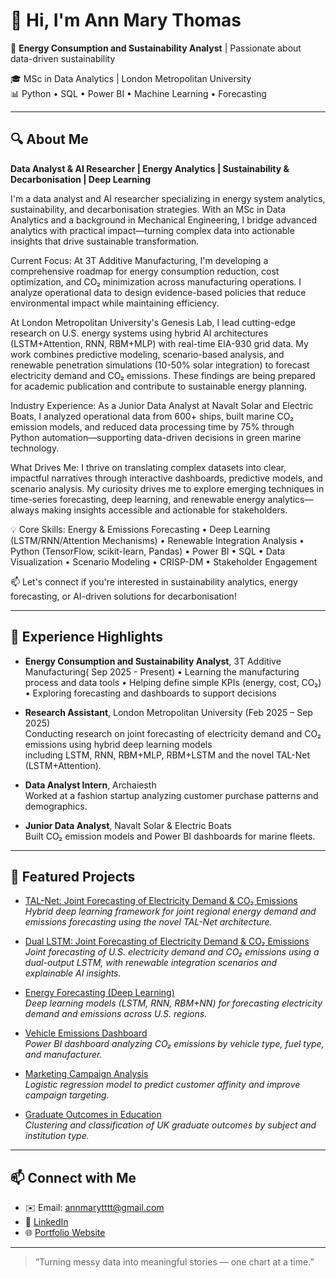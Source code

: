 # 👋 Hi, I'm Ann Mary Thomas

💼 **Energy Consumption and Sustainability Analyst** | Passionate about data-driven sustainability

🎓 MSc in Data Analytics | London Metropolitan University  
📊 Python • SQL • Power BI • Machine Learning • Forecasting

---

## 🔍 About Me  
**Data Analyst & AI Researcher | Energy Analytics | Sustainability & Decarbonisation | Deep Learning**

I'm a data analyst and AI researcher specializing in energy system analytics, sustainability, and decarbonisation strategies. With an MSc in Data Analytics and a background in Mechanical Engineering, I bridge advanced analytics with practical impact—turning complex data into actionable insights that drive sustainable transformation.

Current Focus:
At 3T Additive Manufacturing, I'm developing a comprehensive roadmap for energy consumption reduction, cost optimization, and CO₂ minimization across manufacturing operations. I analyze operational data to design evidence-based policies that reduce environmental impact while maintaining efficiency.

At London Metropolitan University's Genesis Lab, I lead cutting-edge research on U.S. energy systems using hybrid AI architectures (LSTM+Attention, RNN, RBM+MLP) with real-time EIA-930 grid data. My work combines predictive modeling, scenario-based analysis, and renewable penetration simulations (10-50% solar integration) to forecast electricity demand and CO₂ emissions. These findings are being prepared for academic publication and contribute to sustainable energy planning.

Industry Experience:
As a Junior Data Analyst at Navalt Solar and Electric Boats, I analyzed operational data from 600+ ships, built marine CO₂ emission models, and reduced data processing time by 75% through Python automation—supporting data-driven decisions in green marine technology.

What Drives Me:
I thrive on translating complex datasets into clear, impactful narratives through interactive dashboards, predictive models, and scenario analysis. My curiosity drives me to explore emerging techniques in time-series forecasting, deep learning, and renewable energy analytics—always making insights accessible and actionable for stakeholders.

💡 Core Skills:
Energy & Emissions Forecasting • Deep Learning (LSTM/RNN/Attention Mechanisms) • Renewable Integration Analysis • Python (TensorFlow, scikit-learn, Pandas) • Power BI • SQL • Data Visualization • Scenario Modeling • CRISP-DM • Stakeholder Engagement

📫 Let's connect if you're interested in sustainability analytics, energy forecasting, or AI-driven solutions for decarbonisation!

---

## 💼 Experience Highlights

- **Energy Consumption and Sustainability Analyst**, 3T Additive Manufacturing( Sep 2025 - Present)
• Learning the manufacturing process and data tools
• Helping define simple KPIs (energy, cost, CO₂)
• Exploring forecasting and dashboards to support decisions
  
- **Research Assistant**, London Metropolitan University (Feb 2025 – Sep 2025)  
  Conducting research on joint forecasting of electricity demand and CO₂ emissions using hybrid deep learning models  
  including LSTM, RNN, RBM+MLP, RBM+LSTM and the novel TAL-Net (LSTM+Attention).

- **Data Analyst Intern**, Archaiesth  
  Worked at a fashion startup analyzing customer purchase patterns and demographics.

- **Junior Data Analyst**, Navalt Solar & Electric Boats  
  Built CO₂ emission models and Power BI dashboards for marine fleets.

---

## 🚀 Featured Projects

- [TAL-Net: Joint Forecasting of Electricity Demand & CO₂ Emissions](https://github.com/Ann-Mary-Thomas/talnet-energy-emissions-forecasting)  
  *Hybrid deep learning framework for joint regional energy demand and emissions forecasting using the novel TAL-Net architecture.*

- [Dual LSTM: Joint Forecasting of Electricity Demand & CO₂ Emissions](https://github.com/Ann-Mary-Thomas/dual-lstm-energy-emissions-forecasting)  
  *Joint forecasting of U.S. electricity demand and CO₂ emissions using a dual-output LSTM, with renewable integration scenarios and explainable AI insights.*

- [Energy Forecasting (Deep Learning)](https://github.com/Ann-Mary-Thomas/energy-forecasting-usa)  
  *Deep learning models (LSTM, RNN, RBM+NN) for forecasting electricity demand and emissions across U.S. regions.*

- [Vehicle Emissions Dashboard](https://github.com/ann-1999-byte/vehicle-emissions-dashboard)  
  *Power BI dashboard analyzing CO₂ emissions by vehicle type, fuel type, and manufacturer.*

- [Marketing Campaign Analysis](https://github.com/ann-1999-byte/marketing-campaign-analysis)  
  *Logistic regression model to predict customer affinity and improve campaign targeting.*

- [Graduate Outcomes in Education](https://github.com/ann-1999-byte/graduate-outcomes-analysis)  
  *Clustering and classification of UK graduate outcomes by subject and institution type.*

---


## 📫 Connect with Me  
- ✉️ Email: [annmarytttt@gmail.com](mailto:annmarytttt@gmail.com)  
- 🔗 [LinkedIn](https://www.linkedin.com/in/ann-mary-thomas-6272aa200)  
- 🌐 [Portfolio Website](https://ann-mary-thomas.github.io)

---

> “Turning messy data into meaningful stories — one chart at a time.”
